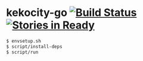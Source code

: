 # kekocity-go [![Build Status](https://travis-ci.org/iiegor/kekocity-go.svg)](https://travis-ci.org/iiegor/kekocity-go) [![Stories in Ready](https://badge.waffle.io/kekocity/kekocity-go.png?label=ready&title=Ready)](https://waffle.io/kekocity/kekocity-go)
```sh
$ envsetup.sh
$ script/install-deps
$ script/run
```
